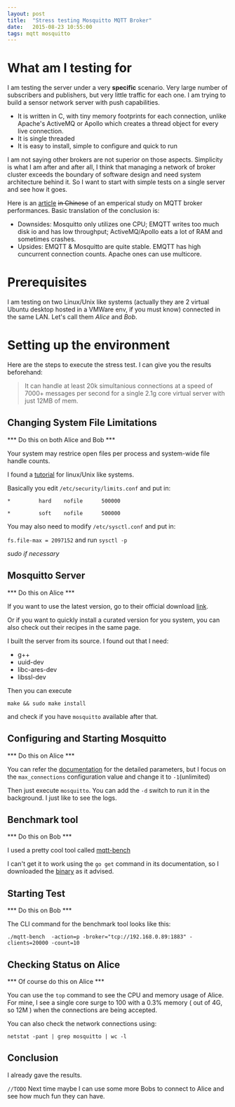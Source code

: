 ```yaml
---
layout: post
title:  "Stress testing Mosquitto MQTT Broker"
date:   2015-08-23 10:55:00
tags: mqtt mosquitto
---
```


# What am I testing for

I am testing the server under a very **specific** scenario. Very large number of subscribers and publishers, but very little traffic for each one. I am trying to build a sensor network server with push capabilities.

* It is written in C, with tiny memory footprints for each connection, unlike Apache's ActiveMQ or Apollo which creates a thread object for every live connection.
* It is single threaded
* It is easy to install, simple to configure and quick to run

I am not saying other brokers are not superior on those aspects. Simplicity is what I am after and after all, I think that managing a network of broker cluster exceeds the boundary of software design and need system architecture behind it. So I want to start with simple tests on a single server and see how it goes.

Here is an [article](http://w3yyb.sinaapp.com/archives/1601) ~~in Chinese~~ of an emperical study on MQTT broker performances. Basic translation of the conclusion is: 

* Downsides: Mosquitto only utilizes one CPU; EMQTT writes too much disk io and has low throughput; ActiveMQ/Apollo eats a lot of RAM and sometimes crashes.
* Upsides: EMQTT & Mosquitto are quite stable. EMQTT has high cuncurrent connection counts. Apache ones can use multicore.


# Prerequisites

I am testing on two Linux/Unix like systems (actually they are 2 virtual Ubuntu desktop hosted in a VMWare env, if you must know) connected in the same LAN. Let's call them *Alice* and *Bob*.

# Setting up the environment

Here are the steps to execute the stress test. I can give you the results beforehand:

> It can handle at least 20k simultanious connections at a speed of 7000+ messages per second for a single 2.1g core virtual server with just 12MB of mem.


## Changing System File Limitations

*** Do this on both Alice and Bob ***

Your system may restrice open files per process and system-wide file handle counts.

I found a [tutorial](https://rtcamp.com/tutorials/linux/increase-open-files-limit/) for linux/Unix like systems.

Basically you edit `/etc/security/limits.conf` and put in:

`*         hard    nofile      500000`

`*         soft    nofile      500000`

You may also need to modify `/etc/sysctl.conf` and put in:

`fs.file-max = 2097152` and run `sysctl -p`

*sudo if necessary*



## Mosquitto Server

*** Do this on Alice ***

If you want to use the latest version, go to their official download [link](http://mosquitto.org/download/).

Or if you want to quickly install a curated version for you system, you can also check out their recipes in the same page.

I built the server from its source. I found out that I need:

* g++
* uuid-dev
* libc-ares-dev
* libssl-dev

Then you can execute 

    make && sudo make install
    
and check if you have `mosquitto` available after that.

## Configuring and Starting Mosquitto

*** Do this on Alice ***

You can refer the [documentation](http://mosquitto.org/man/mosquitto-conf-5.html) for the detailed parameters, but I focus on the `max_connections` configuration value and change it to `-1`(unlimited)

Then just execute `mosquitto`. You can add the `-d` switch to run it in the background. I just like to see the logs.



## Benchmark tool

*** Do this on Bob ***

I used a pretty cool tool called [mqtt-bench](https://github.com/takanorig/mqtt-bench)

I can't get it to work using the `go get` command in its documentation, so I downloaded the [binary](https://github.com/takanorig/mqtt-bench/wiki/Download) as it advised.

## Starting Test

*** Do this on Bob ***

The CLI command for the benchmark tool looks like this:

    ./mqtt-bench  -action=p -broker="tcp://192.168.0.89:1883" -clients=20000 -count=10


## Checking Status on Alice

*** Of course do this on Alice ***

You can use the `top` command to see the CPU and memory usage of Alice.
For mine, I see a single core surge to 100 with a 0.3% memory ( out of 4G, so 12M ) when the connections are being accepted.

You can also check the network connections using:

    netstat -pant | grep mosquitto | wc -l


## Conclusion

I already gave the results. 

`//TODO` Next time maybe I can use some more Bobs to connect to Alice and see how much fun they can have.
